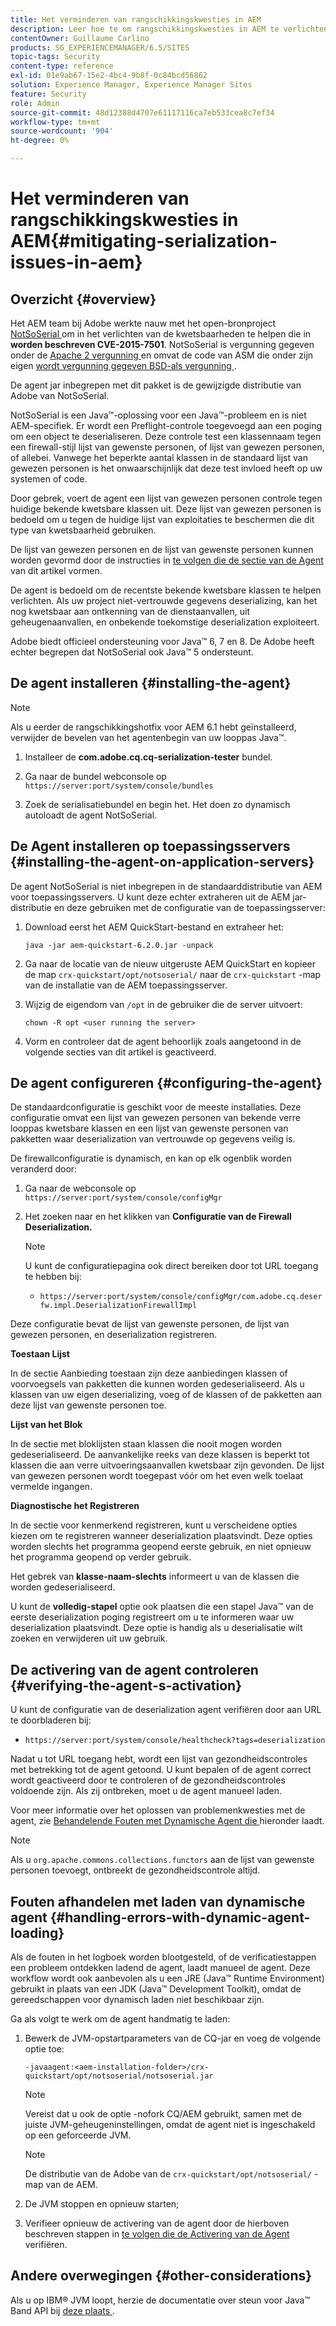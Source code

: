```yaml
---
title: Het verminderen van rangschikkingskwesties in AEM
description: Leer hoe te om rangschikkingskwesties in AEM te verlichten.
contentOwner: Guillaume Carlino
products: SG_EXPERIENCEMANAGER/6.5/SITES
topic-tags: Security
content-type: reference
exl-id: 01e9ab67-15e2-4bc4-9b8f-0c84bcd56862
solution: Experience Manager, Experience Manager Sites
feature: Security
role: Admin
source-git-commit: 48d12388d4707e61117116ca7eb533cea8c7ef34
workflow-type: tm+mt
source-wordcount: '904'
ht-degree: 0%

---
```


# Het verminderen van rangschikkingskwesties in AEM{#mitigating-serialization-issues-in-aem}

## Overzicht {#overview}

Het AEM team bij Adobe werkte nauw met het open-bronproject [ NotSoSerial ](https://github.com/kantega/notsoserial) om in het verlichten van de kwetsbaarheden te helpen die in **worden beschreven CVE-2015-7501**. NotSoSerial is vergunning gegeven onder de [ Apache 2 vergunning ](https://www.apache.org/licenses/LICENSE-2.0) en omvat de code van ASM die onder zijn eigen [ wordt vergunning gegeven BSD-als vergunning ](https://asm.ow2.io/).

De agent jar inbegrepen met dit pakket is de gewijzigde distributie van Adobe van NotSoSerial.

NotSoSerial is een Java™-oplossing voor een Java™-probleem en is niet AEM-specifiek. Er wordt een Preflight-controle toegevoegd aan een poging om een object te deserialiseren. Deze controle test een klassennaam tegen een firewall-stijl lijst van gewenste personen, of lijst van gewezen personen, of allebei. Vanwege het beperkte aantal klassen in de standaard lijst van gewezen personen is het onwaarschijnlijk dat deze test invloed heeft op uw systemen of code.

Door gebrek, voert de agent een lijst van gewezen personen controle tegen huidige bekende kwetsbare klassen uit. Deze lijst van gewezen personen is bedoeld om u tegen de huidige lijst van exploitaties te beschermen die dit type van kwetsbaarheid gebruiken.

De lijst van gewezen personen en de lijst van gewenste personen kunnen worden gevormd door de instructies in [ te volgen die de sectie van de Agent ](/help/sites-administering/mitigating-serialization-issues.md#configuring-the-agent) van dit artikel vormen.

De agent is bedoeld om de recentste bekende kwetsbare klassen te helpen verlichten. Als uw project niet-vertrouwde gegevens deserializing, kan het nog kwetsbaar aan ontkenning van de dienstaanvallen, uit geheugenaanvallen, en onbekende toekomstige deserialization exploiteert.

Adobe biedt officieel ondersteuning voor Java™ 6, 7 en 8. De Adobe heeft echter begrepen dat NotSoSerial ook Java™ 5 ondersteunt.

## De agent installeren {#installing-the-agent}

>[!NOTE]
>
>Als u eerder de rangschikkingshotfix voor AEM 6.1 hebt geïnstalleerd, verwijder de bevelen van het agentenbegin van uw looppas Java™.

1. Installeer de **com.adobe.cq.cq-serialization-tester** bundel.

1. Ga naar de bundel webconsole op `https://server:port/system/console/bundles`
1. Zoek de serialisatiebundel en begin het. Het doen zo dynamisch autoloadt de agent NotSoSerial.

## De Agent installeren op toepassingsservers {#installing-the-agent-on-application-servers}

De agent NotSoSerial is niet inbegrepen in de standaarddistributie van AEM voor toepassingsservers. U kunt deze echter extraheren uit de AEM jar-distributie en deze gebruiken met de configuratie van de toepassingsserver:

1. Download eerst het AEM QuickStart-bestand en extraheer het:

   ```shell
   java -jar aem-quickstart-6.2.0.jar -unpack
   ```

1. Ga naar de locatie van de nieuw uitgeruste AEM QuickStart en kopieer de map `crx-quickstart/opt/notsoserial/` naar de `crx-quickstart` -map van de installatie van de AEM toepassingsserver.

1. Wijzig de eigendom van `/opt` in de gebruiker die de server uitvoert:

   ```shell
   chown -R opt <user running the server>
   ```

1. Vorm en controleer dat de agent behoorlijk zoals aangetoond in de volgende secties van dit artikel is geactiveerd.

## De agent configureren {#configuring-the-agent}

De standaardconfiguratie is geschikt voor de meeste installaties. Deze configuratie omvat een lijst van gewezen personen van bekende verre looppas kwetsbare klassen en een lijst van gewenste personen van pakketten waar deserialization van vertrouwde op gegevens veilig is.

De firewallconfiguratie is dynamisch, en kan op elk ogenblik worden veranderd door:

1. Ga naar de webconsole op `https://server:port/system/console/configMgr`
1. Het zoeken naar en het klikken van **Configuratie van de Firewall Deserialization.**

   >[!NOTE]
   >
   >U kunt de configuratiepagina ook direct bereiken door tot URL toegang te hebben bij:
   >
   >* `https://server:port/system/console/configMgr/com.adobe.cq.deserfw.impl.DeserializationFirewallImpl`

Deze configuratie bevat de lijst van gewenste personen, de lijst van gewezen personen, en deserialization registreren.

**Toestaan Lijst**

In de sectie Aanbieding toestaan zijn deze aanbiedingen klassen of voorvoegsels van pakketten die kunnen worden gedeserialiseerd. Als u klassen van uw eigen deserializing, voeg of de klassen of de pakketten aan deze lijst van gewenste personen toe.

**Lijst van het Blok**

In de sectie met bloklijsten staan klassen die nooit mogen worden gedeserialiseerd. De aanvankelijke reeks van deze klassen is beperkt tot klassen die aan verre uitvoeringsaanvallen kwetsbaar zijn gevonden. De lijst van gewezen personen wordt toegepast vóór om het even welk toelaat vermelde ingangen.

**Diagnostische het Registreren**

In de sectie voor kenmerkend registreren, kunt u verscheidene opties kiezen om te registreren wanneer deserialization plaatsvindt. Deze opties worden slechts het programma geopend eerste gebruik, en niet opnieuw het programma geopend op verder gebruik.

Het gebrek van **klasse-naam-slechts** informeert u van de klassen die worden gedeserialiseerd.

U kunt de **volledig-stapel** optie ook plaatsen die een stapel Java™ van de eerste deserialization poging registreert om u te informeren waar uw deserialization plaatsvindt. Deze optie is handig als u deserialisatie wilt zoeken en verwijderen uit uw gebruik.

## De activering van de agent controleren {#verifying-the-agent-s-activation}

U kunt de configuratie van de deserialization agent verifiëren door aan URL te doorbladeren bij:

* `https://server:port/system/console/healthcheck?tags=deserialization`

Nadat u tot URL toegang hebt, wordt een lijst van gezondheidscontroles met betrekking tot de agent getoond. U kunt bepalen of de agent correct wordt geactiveerd door te controleren of de gezondheidscontroles voldoende zijn. Als zij ontbreken, moet u de agent manueel laden.

Voor meer informatie over het oplossen van problemenkwesties met de agent, zie [ Behandelende Fouten met Dynamische Agent die ](#handling-errors-with-dynamic-agent-loading) hieronder laadt.

>[!NOTE]
>
>Als u `org.apache.commons.collections.functors` aan de lijst van gewenste personen toevoegt, ontbreekt de gezondheidscontrole altijd.

## Fouten afhandelen met laden van dynamische agent {#handling-errors-with-dynamic-agent-loading}

Als de fouten in het logboek worden blootgesteld, of de verificatiestappen een probleem ontdekken ladend de agent, laadt manueel de agent. Deze workflow wordt ook aanbevolen als u een JRE (Java™ Runtime Environment) gebruikt in plaats van een JDK (Java™ Development Toolkit), omdat de gereedschappen voor dynamisch laden niet beschikbaar zijn.

Ga als volgt te werk om de agent handmatig te laden:

1. Bewerk de JVM-opstartparameters van de CQ-jar en voeg de volgende optie toe:

   ```shell
   -javaagent:<aem-installation-folder>/crx-quickstart/opt/notsoserial/notsoserial.jar
   ```

   >[!NOTE]
   >
   >Vereist dat u ook de optie -nofork CQ/AEM gebruikt, samen met de juiste JVM-geheugeninstellingen, omdat de agent niet is ingeschakeld op een geforceerde JVM.

   >[!NOTE]
   >
   >De distributie van de Adobe van de `crx-quickstart/opt/notsoserial/` -map van de AEM.

1. De JVM stoppen en opnieuw starten;

1. Verifieer opnieuw de activering van de agent door de hierboven beschreven stappen in [ te volgen die de Activering van de Agent ](/help/sites-administering/mitigating-serialization-issues.md#verifying-the-agent-s-activation) verifiëren.

## Andere overwegingen {#other-considerations}

Als u op IBM® JVM loopt, herzie de documentatie over steun voor Java™ Band API bij [ deze plaats ](https://www.ibm.com/docs/en/sdk-java-technology/8?topic=documentation-java-attach-api).
